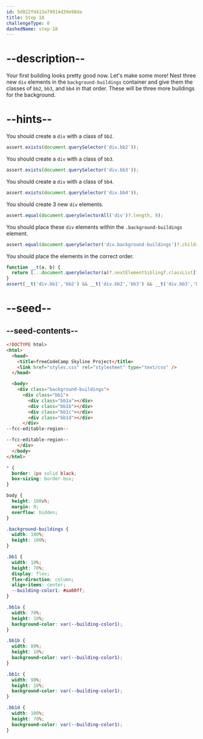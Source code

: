 ```yaml
---
id: 5d822fd413a79914d39e98da
title: Step 18
challengeType: 0
dashedName: step-18
---
```


# --description--

Your first building looks pretty good now. Let's make some more! Nest three new `div` elements in the `background-buildings` container and give them the classes of `bb2`, `bb3`, and `bb4` in that order. These will be three more buildings for the background.

# --hints--

You should create a `div` with a class of `bb2`.

```js
assert.exists(document.querySelector('div.bb2'));
```

You should create a `div` with a class of `bb3`.

```js
assert.exists(document.querySelector('div.bb3'));
```

You should create a `div` with a class of `bb4`.

```js
assert.exists(document.querySelector('div.bb4'));
```

You should create 3 new `div` elements.

```js
assert.equal(document.querySelectorAll('div')?.length, 9);
```

You should place these `div` elements within the `.background-buildings` element.

```js
assert.equal(document.querySelector('div.background-buildings')?.children?.length, 4);
```

You should place the elements in the correct order.

```js
function __t(a, b) {
  return [...document.querySelector(a)?.nextElementSibling?.classList]?.includes(b);
}
assert(__t('div.bb1','bb2') && __t('div.bb2','bb3') && __t('div.bb3','bb4'));
```

# --seed--

## --seed-contents--

```html
<!DOCTYPE html>
<html>    
  <head>
    <title>freeCodeCamp Skyline Project</title>
    <link href="styles.css" rel="stylesheet" type="text/css" />   
  </head>

  <body>
    <div class="background-buildings">
      <div class="bb1">
        <div class="bb1a"></div>
        <div class="bb1b"></div>
        <div class="bb1c"></div>
        <div class="bb1d"></div>
      </div>
--fcc-editable-region--

--fcc-editable-region--
    </div>
  </body>
</html>
```

```css
* {
  border: 1px solid black;
  box-sizing: border-box;
}

body {
  height: 100vh;
  margin: 0;
  overflow: hidden;
}

.background-buildings {
  width: 100%;
  height: 100%;
}

.bb1 {
  width: 10%;
  height: 70%;
  display: flex;
  flex-direction: column;
  align-items: center;
  --building-color1: #aa80ff;
}

.bb1a {
  width: 70%;
  height: 10%;
  background-color: var(--building-color1);
}

.bb1b {
  width: 80%;
  height: 10%;
  background-color: var(--building-color1);
}

.bb1c {
  width: 90%;
  height: 10%;
  background-color: var(--building-color1);
}

.bb1d {
  width: 100%;
  height: 70%;
  background-color: var(--building-color1);
}

```

